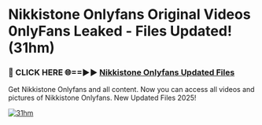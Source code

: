 # Nikkistone Onlyfans Original Videos 0nlyFans Leaked - Files Updated! (31hm)

<h3>🔴 CLICK HERE 🌐==►► <a href="https://best4dudes.click/HH4t6V" rel="nofollow">Nikkistone Onlyfans Updated Files</a></h3>

Get Nikkistone Onlyfans and all content. Now you can access all videos and pictures of Nikkistone Onlyfans. New Updated Files 2025!

[![31hm](https://github.com/user-attachments/assets/8c521d6e-e6e3-4a75-9320-d58ab9d79d5b)](https://best4dudes.click/HH4t6V)
